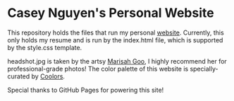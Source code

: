 # Casey Nguyen's Personal Website

This repository holds the files that run my personal [website](https://caseynguyen.github.io/). Currently, this only holds my resume and is run
by the index.html file, which is supported by the style.css template.

headshot.jpg is taken by the artsy [Marisah Goo](https://www.linkedin.com/in/marisahgoo/), I highly recommend her for professional-grade photos!
The color palette of this website is specially-curated by [Coolors](https://coolors.co/).

Special thanks to GitHub Pages for powering this site!
